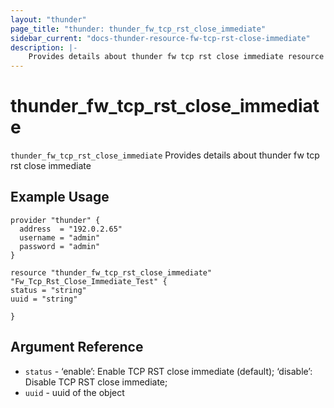 ```yaml
---
layout: "thunder"
page_title: "thunder: thunder_fw_tcp_rst_close_immediate"
sidebar_current: "docs-thunder-resource-fw-tcp-rst-close-immediate"
description: |-
	Provides details about thunder fw tcp rst close immediate resource for A10
---
```


# thunder\_fw\_tcp\_rst\_close\_immediate

`thunder_fw_tcp_rst_close_immediate` Provides details about thunder fw tcp rst close immediate
## Example Usage


```hcl
provider "thunder" {
  address  = "192.0.2.65"
  username = "admin"
  password = "admin"
}

resource "thunder_fw_tcp_rst_close_immediate" "Fw_Tcp_Rst_Close_Immediate_Test" {
status = "string"
uuid = "string"
 
}

```

## Argument Reference

* `status` - ‘enable’: Enable TCP RST close immediate (default); ‘disable’: Disable TCP RST close immediate;
* `uuid` - uuid of the object

